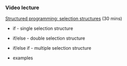 ### Video lecture

[Structured programming: selection structures](https://www.dropbox.com/s/967v8rodqpj9cn8/01_vid2_selection_structures.mp4?dl=0) (30 mins)

* if - single selection structure

* if/else - double selection structure

* if/else if - multiple selection structure

* examples

